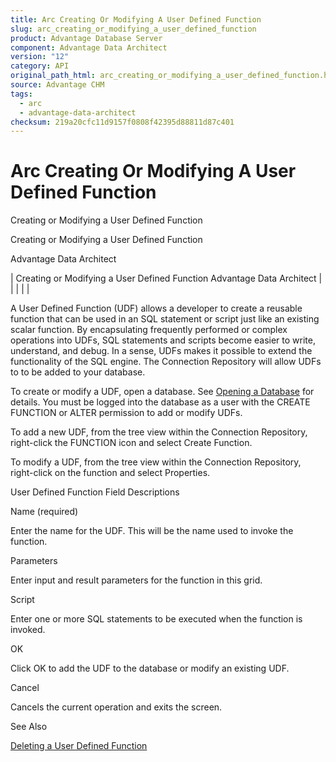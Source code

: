 ```yaml
---
title: Arc Creating Or Modifying A User Defined Function
slug: arc_creating_or_modifying_a_user_defined_function
product: Advantage Database Server
component: Advantage Data Architect
version: "12"
category: API
original_path_html: arc_creating_or_modifying_a_user_defined_function.htm
source: Advantage CHM
tags:
  - arc
  - advantage-data-architect
checksum: 219a20cfc11d9157f0808f42395d88811d87c401
---
```


# Arc Creating Or Modifying A User Defined Function

Creating or Modifying a User Defined Function

Creating or Modifying a User Defined Function

Advantage Data Architect

| Creating or Modifying a User Defined Function  Advantage Data Architect |  |  |  |  |

A User Defined Function (UDF) allows a developer to create a reusable function that can be used in an SQL statement or script just like an existing scalar function. By encapsulating frequently performed or complex operations into UDFs, SQL statements and scripts become easier to write, understand, and debug. In a sense, UDFs makes it possible to extend the functionality of the SQL engine. The Connection Repository will allow UDFs to to be added to your database.

To create or modify a UDF, open a database. See [Opening a Database](arc_opening_a_database2.md) for details. You must be logged into the database as a user with the CREATE FUNCTION or ALTER permission to add or modify UDFs.

To add a new UDF, from the tree view within the Connection Repository, right-click the FUNCTION icon and select Create Function.

To modify a UDF, from the tree view within the Connection Repository, right-click on the function and select Properties.

User Defined Function Field Descriptions

Name (required)

Enter the name for the UDF. This will be the name used to invoke the function.

Parameters

Enter input and result parameters for the function in this grid.

Script

Enter one or more SQL statements to be executed when the function is invoked.

OK

Click OK to add the UDF to the database or modify an existing UDF.

Cancel

Cancels the current operation and exits the screen.

See Also

[Deleting a User Defined Function](arc_deleting_a_user_defined_function.md)
